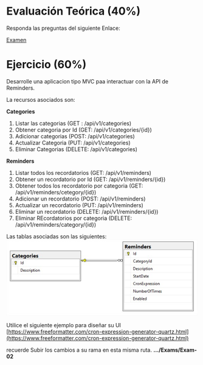 # Evaluación Teórica (40%)
Responda las preguntas del siguiente Enlace:

[Examen](https://forms.gle/XKEjk3PpVqzXJN3ZA)

# Ejercicio (60%)
Desarrolle una aplicacion tipo MVC paa interactuar con la API de Reminders.

La recursos asociados son:

**Categories** <br>
1. Listar las categorias (GET : /api/v1/categories)
2. Obtener categoria por Id (GET: /api/v1/categories/{id})
3. Adicionar categorias  (POST: /api/v1/categories)
4. Actualizar Categoria (PUT: /api/v1/categories)
5. Eliminar Categorias (DELETE: /api/v1/categories) 

**Reminders** <br>
 1. Listar todos los recordatorios (GET: /api/v1/reminders)
 2. Obtener un recordatorio por Id (GET: /api/v1/reminders/{id})
 3. Obtener todos los recordatorio por categoria (GET: /api/v1/reminders/cetegory/{id})
 4. Adicionar un recordatorio (POST: /api/v1/reminders)
 5. Actualizar un recordatorio (PUT: /api/v1/reminders)
 6. Eliminar un recordatorio (DELETE: /api/v1/reminders/{id})
 7. Eliminar REcordatorios por categoria (DELETE: /api/v1/reminders/category/{id})
  
Las tablas asociadas son las siguientes:
![Entidades](https://github.com/Jucer74/WebDevelopment/blob/main/Exams/Exam-02/img/ER-Diagram.jpg)

Utilice el siguiente ejemplo para diseñar su UI
[https://www.freeformatter.com/cron-expression-generator-quartz.html](https://www.freeformatter.com/cron-expression-generator-quartz.html)

recuerde Subir los cambios a su rama en esta misma ruta.
**.../Exams/Exam-02**
